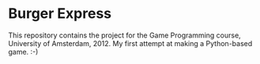 # Burger Express #

This repository contains the project for the Game Programming course, University of Amsterdam, 2012. My first attempt at making a Python-based game. :-)
